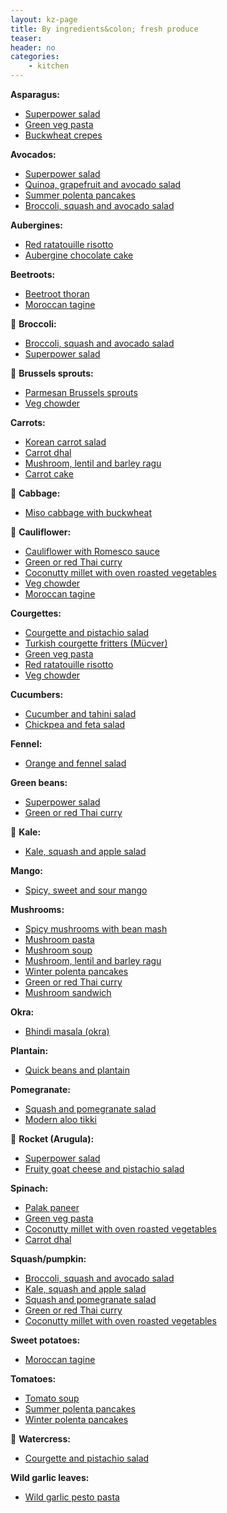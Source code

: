 ```yaml
---
layout: kz-page
title: By ingredients&colon; fresh produce
teaser: 
header: no
categories:
    - kitchen
---
```


**Asparagus:**
* [Superpower salad](/kitchen/superpower-salad/)
* [Green veg pasta](/kitchen/green-veg-pasta/)
* [Buckwheat crepes](/kitchen/buckwheat-crepes/)

**Avocados:**
* [Superpower salad](/kitchen/superpower-salad/)
* [Quinoa, grapefruit and avocado salad](/kitchen/quinoa-grapefruit-avo-salad/)
* [Summer polenta pancakes](/kitchen/polenta-pancakes/)
* [Broccoli, squash and avocado salad](/kitchen/broccoli-squash-avo-salad/)

**Aubergines:**
* [Red ratatouille risotto](/kitchen/red-risotto/)
* [Aubergine chocolate cake](/kitchen/aubergine-chocolate-cake/)

**Beetroots:**
* [Beetroot thoran](/kitchen/beetroot-thoran/)
* [Moroccan tagine](/kitchen/moroccan-tagine/)

&#129382; **Broccoli:**
* [Broccoli, squash and avocado salad](/kitchen/broccoli-squash-avo-salad/)
* [Superpower salad](/kitchen/superpower-salad/)

&#129382; **Brussels sprouts:**
* [Parmesan Brussels sprouts](/kitchen/parmesan-brussels/)
* [Veg chowder](/kitchen/veg-chowder/)

**Carrots:**
* [Korean carrot salad](/kitchen/korean-carrot-salad/)
* [Carrot dhal](/kitchen/carrot-dhal/)
* [Mushroom, lentil and barley ragu](/kitchen/mushroom-lentil-barley-ragu/)
* [Carrot cake](/kitchen/carrot-cake/)

&#129382; **Cabbage:**
* [Miso cabbage with buckwheat](/kitchen/miso-cabbage-buckwheat/)

&#129382; **Cauliflower:**
* [Cauliflower with Romesco sauce](/kitchen/cauliflower-romesco-sauce/)
* [Green or red Thai curry](/kitchen/thai-curry/)
* [Coconutty millet with oven roasted vegetables](/kitchen/coconut-millet-veg/)
* [Veg chowder](/kitchen/veg-chowder/)
* [Moroccan tagine](/kitchen/moroccan-tagine/)

**Courgettes:**
* [Courgette and pistachio salad](/kitchen/courgette-pistachio-salad/)
* [Turkish courgette fritters (Mücver)](/kitchen/courgette-fritters/)
* [Green veg pasta](/kitchen/green-veg-pasta/)
* [Red ratatouille risotto](/kitchen/red-risotto/)
* [Veg chowder](/kitchen/veg-chowder/)

**Cucumbers:**
* [Cucumber and tahini salad](/kitchen/cucumber-tahini-salad/)
* [Chickpea and feta salad](/kitchen/chickpea-feta-salad/)

**Fennel:**
* [Orange and fennel salad](/kitchen/orange-fennel-salad/)

**Green beans:**
* [Superpower salad](/kitchen/superpower-salad/)
* [Green or red Thai curry](/kitchen/thai-curry/)

&#129382; **Kale:**
* [Kale, squash and apple salad](/kitchen/kale-squash-apple-salad/)

**Mango:**
* [Spicy, sweet and sour mango](/kitchen/spicy-mango/)

**Mushrooms:**
* [Spicy mushrooms with bean mash](/kitchen/mushrooms-bean-mash/)
* [Mushroom pasta](/kitchen/mushroom-pasta/)
* [Mushroom soup](/kitchen/mushroom-soup/)
* [Mushroom, lentil and barley ragu](/kitchen/mushroom-lentil-barley-ragu/)
* [Winter polenta pancakes](/kitchen/polenta-pancakes-winter/)
* [Green or red Thai curry](/kitchen/thai-curry/)
* [Mushroom sandwich](/kitchen/mushroom-sandwich/)

**Okra:**
* [Bhindi masala (okra)](/kitchen/bhindi-masala/)

**Plantain:**
* [Quick beans and plantain](/kitchen/beans-and-plantain/)

**Pomegranate:**
* [Squash and pomegranate salad](/kitchen/squash-pomegranate-salad/)
* [Modern aloo tikki](/kitchen/aloo-tikki/)

&#129382; **Rocket (Arugula):**
* [Superpower salad](/kitchen/superpower-salad/)
* [Fruity goat cheese and pistachio salad](/kitchen/fruity-cheese-pistachio-salad)

**Spinach:**
* [Palak paneer](/kitchen/palak-paneer/)
* [Green veg pasta](/kitchen/green-veg-pasta/)
* [Coconutty millet with oven roasted vegetables](/kitchen/coconut-millet-veg/)
* [Carrot dhal](/kitchen/carrot-dhal/)

**Squash/pumpkin:**
* [Broccoli, squash and avocado salad](/kitchen/broccoli-squash-avo-salad/)
* [Kale, squash and apple salad](/kitchen/kale-squash-apple-salad/)
* [Squash and pomegranate salad](/kitchen/squash-pomegranate-salad/)
* [Green or red Thai curry](/kitchen/thai-curry/)
* [Coconutty millet with oven roasted vegetables](/kitchen/coconut-millet-veg/)

**Sweet potatoes:**
* [Moroccan tagine](/kitchen/moroccan-tagine/)

**Tomatoes:**
* [Tomato soup](/kitchen/tomato-soup/)
* [Summer polenta pancakes](/kitchen/polenta-pancakes/)
* [Winter polenta pancakes](/kitchen/polenta-pancakes-winter/)

&#129382; **Watercress:**
* [Courgette and pistachio salad](/kitchen/courgette-pistachio-salad/)

**Wild garlic leaves:**
* [Wild garlic pesto pasta](/kitchen/wild-garlic-pesto-pasta/)
